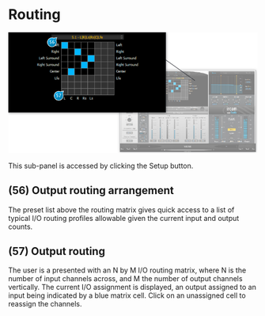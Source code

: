 # Routing
![](include/verb_10.PNG)

This sub-panel is accessed by clicking the Setup button.

## (56) Output routing arrangement
The preset list above the routing matrix gives quick access to a list of typical I/O routing profiles allowable given the current 
input and output counts.

## (57) Output routing 
The user is a presented with an N by M I/O routing matrix, where N is the number of input channels across, and M the number of output channels vertically. The current I/O assignment is displayed, an output assigned to an input being indicated 
by a blue matrix cell. Click on an unassigned cell to reassign the channels.
